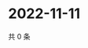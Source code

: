 # 2022-11-11

共 0 条

<!-- BEGIN WEIBO -->
<!-- 最后更新时间 Fri Nov 11 2022 06:16:55 GMT+0800 (China Standard Time) -->

<!-- END WEIBO -->
